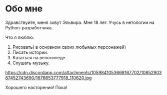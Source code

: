# Обо мне

Здравствуйте, меня зовут Эльвира. Мне 18 лет. Учусь в нетологии на Python-разработчика.

Что я люблю:

1. Рисовать( в основном своих любымых персонажей)
2. Писать истории.
3. Кататься на велосипеде.
4. Слушать музыку.


https://cdn.discordapp.com/attachments/1059841053668167702/1085290387452743690/1676653777918_110620.jpg

Хорошего насторения! Пока!